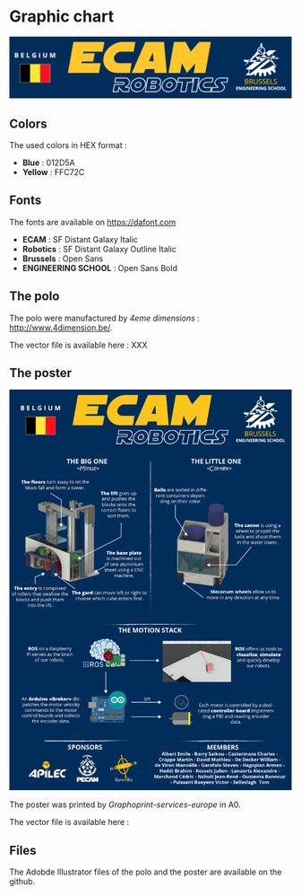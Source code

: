 # Graphic chart

![alt text](graphic/graphic_chart.PNG)

## Colors

The used colors in HEX format : 


* **Blue** :  012D5A
* **Yellow** : FFC72C

## Fonts

The fonts are available on https://dafont.com

* **ECAM** : SF Distant Galaxy Italic
* **Robotics** : SF Distant Galaxy Outline Italic
* **Brussels** : Open Sans
* **ENGINEERING SCHOOL** : Open Sans Bold

## The polo

The polo were manufactured by *4eme dimensions* : http://www.4dimension.be/.

The vector file is available here : XXX

## The poster

![alt text](graphic/poster_rendu.png)

The poster was printed by *Graphoprint-services-europe*  in A0.

The vector file is available here :

## Files

The Adobde Illustrator files of the polo and the poster are available on the github.



